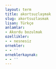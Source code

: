 ```yaml
---
layout: term
title: akortsuzlaşmak
slug: akortsuzlasmak
lisan: Türkçe
anlamlar:
- Akordu bozulmak
ozellikler:
- - nesnesiz
ornekler:
- - ''
orneklerkaynak:
- - ''
---
```

